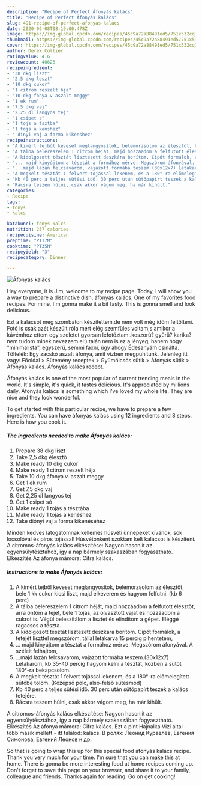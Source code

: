 ```yaml
---
description: "Recipe of Perfect Áfonyás kalács"
title: "Recipe of Perfect Áfonyás kalács"
slug: 491-recipe-of-perfect-afonyas-kalacs
date: 2020-06-08T08:19:00.478Z
image: https://img-global.cpcdn.com/recipes/45c9a72a88491ed5/751x532cq70/afonyas-kalacs-recept-foto.jpg
thumbnail: https://img-global.cpcdn.com/recipes/45c9a72a88491ed5/751x532cq70/afonyas-kalacs-recept-foto.jpg
cover: https://img-global.cpcdn.com/recipes/45c9a72a88491ed5/751x532cq70/afonyas-kalacs-recept-foto.jpg
author: Derek Collier
ratingvalue: 4.6
reviewcount: 40626
recipeingredient:
- "38 dkg liszt"
- "2,5 dkg leszt"
- "10 dkg cukor"
- "1 citrom reszelt hja"
- "10 dkg fonya v aszalt meggy"
- "1 ek rum"
- "7,5 dkg vaj"
- "2,25 dl langyos tej"
- "1 csipet s"
- "1 tojs a tsztba"
- "1 tojs a kenshez"
- " dinyi vaj a forma kikenshez"
recipeinstructions:
- "A kimért tejből keveset meglangyosítok, belemorzsolom az élesztőt, bele 1 kk cukor kicsi liszt, majd elkeverem és hagyom felfutni. (kb 6 perc)"
- "A tálba belereszelem 1 citrom héját, majd hozzáadom a felfutott élesztőt, arra öntöm a tejet, bele 1 tojás, az olvasztott vajat és hozzáadom a cukrot is. Végül beleszitálom a lisztet és elindítom a gépet. Eléggé ragacsos a tészta."
- "A kidolgozott tésztát lisztezett deszkára borítom. Cipót formálok, a tetejét liszttel megszórom, tállal letakarva 15 percig pihentetem,"
- "... majd kinyújtom a tésztát a formához mérve. Megszórom áfonyával. A széleit felhajtom,"
- "...majd lazán felcsavarom, vajazott formába teszem.(30x12x7) Letakarom, kb 35-40 percig hagyom kelni a tésztát, közben a sütőt 180°-ra bekapcsolom."
- "A megkelt tésztát 1 felvert tojással lekenem, és a 180°-ra előmelegített sütőbe tolom. (Középső polc, alsó-felső sütésmód)"
- "Kb 40 perc a teljes sütési idő. 30 perc után sütőpapírt teszek a kalács tetejére."
- "Rácsra teszem hűlni, csak akkor vágom meg, ha már kihűlt."
categories:
- Recipe
tags:
- fonys
- kalcs

katakunci: fonys kalcs 
nutrition: 257 calories
recipecuisine: American
preptime: "PT17M"
cooktime: "PT35M"
recipeyield: "3"
recipecategory: Dinner

---
```



![Áfonyás kalács](https://img-global.cpcdn.com/recipes/45c9a72a88491ed5/751x532cq70/afonyas-kalacs-recept-foto.jpg)

Hey everyone, it is Jim, welcome to my recipe page. Today, I will show you a way to prepare a distinctive dish, áfonyás kalács. One of my favorites food recipes. For mine, I'm gonna make it a bit tasty. This is gonna smell and look delicious.

Ezt a kalácsot még szombaton készítettem,de nem volt még időm feltölteni. Fotó is csak azét készült róla mert elég szemfüles voltam,s amikor a kávémhoz ettem egy szeletet gyorsan lefotóztam..koszorú? gyűrű? karika? nem tudom minek nevezzem el:) talán nem is ez a lényeg, hanem hogy &#34;minimalista&#34;, egyszerű, semmi faxni, úgy ahogy Édesanyám csinálta. Töltelék: Egy zacskó aszalt áfonya, amit vízben megpuhítunk. Jelenleg itt vagy: Főoldal &gt; Sütemény receptek &gt; Gyümölcsös sütik &gt; Áfonyás sütik &gt; Áfonyás kalács. Áfonyás kalács recept.

Áfonyás kalács is one of the most popular of current trending meals in the world. It's simple, it's quick, it tastes delicious. It's appreciated by millions daily. Áfonyás kalács is something which I've loved my whole life. They are nice and they look wonderful.


To get started with this particular recipe, we have to prepare a few ingredients. You can have áfonyás kalács using 12 ingredients and 8 steps. Here is how you cook it.

<!--inarticleads1-->

##### The ingredients needed to make Áfonyás kalács:

1. Prepare 38 dkg liszt
1. Take 2,5 dkg élesztő
1. Make ready 10 dkg cukor
1. Make ready 1 citrom reszelt héja
1. Take 10 dkg áfonya v. aszalt meggy
1. Get 1 ek rum
1. Get 7,5 dkg vaj
1. Get 2,25 dl langyos tej
1. Get 1 csipet só
1. Make ready 1 tojás a tésztába
1. Make ready 1 tojás a kenéshez
1. Take  diónyi vaj a forma kikenéséhez


Minden kedves látogatómnak kellemes húsvéti ünnepeket kívánok, sok locsolóval és piros tojással! Húsvétonként szoktam kelt kalácsot is készíteni. A citromos-áfonyás kalács elkészítése: Nagyon hasonlít az egyensúlytésztához, így a nap bármely szakaszában fogyasztható. Elkészítés Az áfonya mámora: Cifra kalács. 

<!--inarticleads2-->

##### Instructions to make Áfonyás kalács:

1. A kimért tejből keveset meglangyosítok, belemorzsolom az élesztőt, bele 1 kk cukor kicsi liszt, majd elkeverem és hagyom felfutni. (kb 6 perc)
1. A tálba belereszelem 1 citrom héját, majd hozzáadom a felfutott élesztőt, arra öntöm a tejet, bele 1 tojás, az olvasztott vajat és hozzáadom a cukrot is. Végül beleszitálom a lisztet és elindítom a gépet. Eléggé ragacsos a tészta.
1. A kidolgozott tésztát lisztezett deszkára borítom. Cipót formálok, a tetejét liszttel megszórom, tállal letakarva 15 percig pihentetem,
1. ... majd kinyújtom a tésztát a formához mérve. Megszórom áfonyával. A széleit felhajtom,
1. ...majd lazán felcsavarom, vajazott formába teszem.(30x12x7) Letakarom, kb 35-40 percig hagyom kelni a tésztát, közben a sütőt 180°-ra bekapcsolom.
1. A megkelt tésztát 1 felvert tojással lekenem, és a 180°-ra előmelegített sütőbe tolom. (Középső polc, alsó-felső sütésmód)
1. Kb 40 perc a teljes sütési idő. 30 perc után sütőpapírt teszek a kalács tetejére.
1. Rácsra teszem hűlni, csak akkor vágom meg, ha már kihűlt.


A citromos-áfonyás kalács elkészítése: Nagyon hasonlít az egyensúlytésztához, így a nap bármely szakaszában fogyasztható. Elkészítés Az áfonya mámora: Cifra kalács. Ezt a pint Hajnalka Vizi által - több másik mellett - itt találod: kalács. В ролях: Леонид Куравлёв, Евгения Симонова, Евгений Леонов и др. 

So that is going to wrap this up for this special food áfonyás kalács recipe. Thank you very much for your time. I'm sure that you can make this at home. There is gonna be more interesting food at home recipes coming up. Don't forget to save this page on your browser, and share it to your family, colleague and friends. Thanks again for reading. Go on get cooking!
